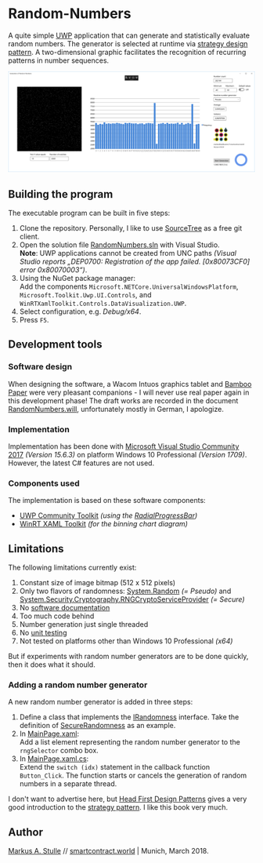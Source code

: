 # Random-Numbers
A quite simple [UWP](https://www.visualstudio.com/vs/features/universal-windows-platform/) application that can generate and statistically evaluate random numbers. The generator is selected at runtime via [strategy design pattern](https://en.wikipedia.org/wiki/Strategy_pattern). A two-dimensional graphic facilitates the recognition of recurring patterns in number sequences.

![Screenshot](/180321_2122%20GUI.PNG)
## Building the program
The executable program can be built in five steps:
1. Clone the repository. Personally, I like to use [SourceTree](https://www.sourcetreeapp.com/) as a free git client.
1. Open the solution file [RandomNumbers.sln](RandomNumbers/RandomNumbers.sln) with Visual Studio.  
**Note**: UWP applications cannot be created from UNC paths _(Visual Studio reports „DEP0700: Registration of the app failed. [0x80073CF0] error 0x80070003“)_.
1. Using the NuGet package manager:    
Add the components `Microsoft.NETCore.UniversalWindowsPlatform`, `Microsoft.Toolkit.Uwp.UI.Controls`, and `WinRTXamlToolkit.Controls.DataVisualization.UWP`.
1. Select configuration, e.g. _Debug/x64_.
1. Press `F5`.

## Development tools
### Software design
When designing the software, a Wacom Intuos graphics tablet and [Bamboo Paper](https://www.wacom.com/en/products/apps-services/bamboo-paper) were very pleasant companions - I will never use real paper again in this development phase! The draft works are recorded in the document [RandomNumbers.will](RandomNumbers.will), unfortunately mostly in German, I apologize.

### Implementation
Implementation has been done with [Microsoft Visual Studio Community 2017](https://www.visualstudio.com/vs/community) _(Version 15.6.3)_ on platform Windows 10 Professional _(Version 1709)_. However, the latest C# features are not used. 

### Components used
The implementation is based on these software components:
* [UWP Community Toolkit](https://github.com/Microsoft/UWPCommunityToolkit) _(using the [RadialProgressBar](https://docs.microsoft.com/en-us/windows/uwpcommunitytoolkit/controls/radialprogressbar))_
* [WinRT XAML Toolkit](https://github.com/xyzzer/WinRTXamlToolkit) _(for the binning chart diagram)_

## Limitations
The following limitations currently exist: 
1. Constant size of image bitmap (512 x 512 pixels)
1. Only two flavors of randomness: [System.Random](https://msdn.microsoft.com/en-us/library/system.random.aspx) _(= Pseudo)_ and [System.Security.Cryptography.RNGCryptoServiceProvider](https://msdn.microsoft.com/de-de/library/system.security.cryptography.rngcryptoserviceprovider.aspx) _(= Secure)_
1. No [software documentation](https://en.wikipedia.org/wiki/Software_documentation)
1. Too much code behind
1. Number generation just single threaded
1. No [unit testing](https://en.wikipedia.org/wiki/Unit_testing)
1. Not tested on platforms other than Windows 10 Professional _(x64)_

But if experiments with random number generators are to be done quickly, then it does what it should.

### Adding a random number generator
A new random number generator is added in three steps:
1. Define a class that implements the [IRandomness](RandomNumbers/RandomNumbers/Randomness.cs) interface. Take the definition of [SecureRandomness](RandomNumbers/RandomNumbers/SecureRandomness.cs) as an example.
1. In [MainPage.xaml](RandomNumbers/RandomNumbers/MainPage.xaml):  
Add a list element representing the random number generator to the `rngSelector` combo box.
1. In [MainPage.xaml.cs](RandomNumbers/RandomNumbers/MainPage.xaml.cs):  
Extend the `switch (idx)` statement in the callback function `Button_Click`. The function starts or cancels the generation of random numbers in a separate thread.

I don't want to advertise here, but [Head First Design Patterns](http://wickedlysmart.com/head-first-design-patterns/) gives a very good introduction to the [strategy pattern](https://en.wikipedia.org/wiki/Strategy_pattern). I like this book very much.

## Author
[Markus A. Stulle](mailto:markus@stulle.zone) // [smartcontract.world](https://smartcontract.world) | Munich, March 2018.


